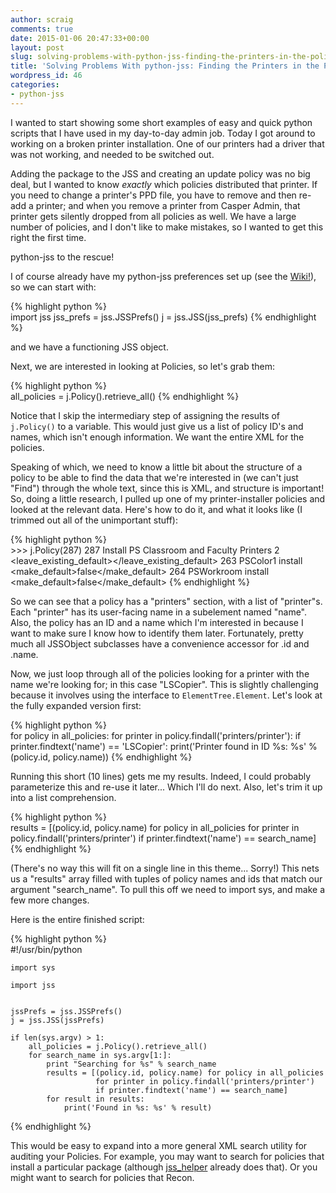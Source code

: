 ```yaml
---
author: scraig
comments: true
date: 2015-01-06 20:47:33+00:00
layout: post
slug: solving-problems-with-python-jss-finding-the-printers-in-the-policies
title: 'Solving Problems With python-jss: Finding the Printers in the Policies'
wordpress_id: 46
categories:
- python-jss
---
```


I wanted to start showing some short examples of easy and quick python scripts
that I have used in my day-to-day admin job. Today I got around to working on a
broken printer installation. One of our printers had a driver that was not
working, and needed to be switched out.

Adding the package to the JSS and creating an update policy was no big deal,
but I wanted to know _exactly_ which policies distributed that printer. If you
need to change a printer's PPD file, you have to remove and then re-add a
printer; and when you remove a printer from Casper Admin, that printer gets
silently dropped from all policies as well. We have a large number of policies,
and I don't like to make mistakes, so I wanted to get this right the first
time.

python-jss to the rescue!

I of course already have my python-jss preferences set up (see the
[Wiki!](https://github.com/sheagcraig/python-jss/wiki/Configuration)), so we
can start with:
    
{% highlight python %}    
    import jss
    jss_prefs = jss.JSSPrefs()
    j = jss.JSS(jss_prefs)
{% endhighlight %}

and we have a functioning JSS object.

Next, we are interested in looking at Policies, so let's grab them:
    
{% highlight python %}    
    all_policies = j.Policy().retrieve_all()
{% endhighlight %}

Notice that I skip the intermediary step of assigning the results of
`j.Policy()` to a variable. This would just give us a list of policy ID's and
names, which isn't enough information. We want the entire XML for the policies.

Speaking of which, we need to know a little bit about the structure of a policy
to be able to find the data that we're interested in (we can't just "Find")
through the whole text, since this is XML, and structure is important! So,
doing a little research, I pulled up one of my printer-installer policies and
looked at the relevant data. Here's how to do it, and what it looks like (I
trimmed out all of the unimportant stuff):

{% highlight python %}    
    >>> j.Policy(287)
    <policy>
        <general>
            <id>287</id>
            <name>Install PS Classroom  and Faculty Printers</name>
        </general>
        <printers>
            <size>2</size>
            <leave_existing_default></leave_existing_default>
            <printer>
                <id>263</id>
                <name>PSColor1</name>
                <action>install</action>
                <make_default>false</make_default>
            </printer>
            <printer>
                <id>264</id>
                <name>PSWorkroom</name>
                <action>install</action>
                <make_default>false</make_default>
            </printer>
        </printers>
    </policy>
{% endhighlight %}

So we can see that a policy has a "printers" section, with a list of
"printer"s. Each "printer" has its user-facing name in a subelement named
"name". Also, the policy has an ID and a name which I'm interested in because I
want to make sure I know how to identify them later. Fortunately, pretty much
all JSSObject subclasses have a convenience accessor for .id and .name.

Now, we just loop through all of the policies looking for a printer with the
name we're looking for; in this case "LSCopier". This is slightly challenging
because it involves using the interface to `ElementTree.Element`. Let's look at
the fully expanded version first:
    
{% highlight python %}    
    for policy in all_policies:
        for printer in policy.findall('printers/printer'):
            if printer.findtext('name') == 'LSCopier':
                print('Printer found in ID %s: %s' %
                      (policy.id, policy.name))
{% endhighlight %}

Running this short (10 lines) gets me my results. Indeed, I could probably
parameterize this and re-use it later... Which I'll do next. Also, let's trim
it up into a list comprehension.
    
{% highlight python %}    
            results = [(policy.id, policy.name) for policy in all_policies
                       for printer in policy.findall('printers/printer')
                       if printer.findtext('name') == search_name]
{% endhighlight %}
    
(There's no way this will fit on a single line in this theme... Sorry!) This
nets us a "results" array filled with tuples of policy names and ids that match
our argument "search_name". To pull this off we need to import sys, and make a
few more changes.

Here is the entire finished script:
    
{% highlight python %}    
    #!/usr/bin/python
    
    import sys
    
    import jss
    
    
    jssPrefs = jss.JSSPrefs()
    j = jss.JSS(jssPrefs)
    
    if len(sys.argv) > 1:
        all_policies = j.Policy().retrieve_all()
        for search_name in sys.argv[1:]:
            print "Searching for %s" % search_name
            results = [(policy.id, policy.name) for policy in all_policies
                       for printer in policy.findall('printers/printer')
                       if printer.findtext('name') == search_name]
            for result in results:
                print('Found in %s: %s' % result)
{% endhighlight %}

This would be easy to expand into a more general XML search utility for
auditing your Policies. For example, you may want to search for policies that
install a particular package (although
[jss_helper](https://github.com/sheagcraig/jss_helper) already does that). Or
you might want to search for policies that Recon.
